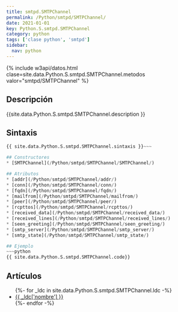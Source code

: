 ```yaml
---
title: smtpd.SMTPChannel
permalink: /Python/smtpd/SMTPChannel/
date: 2021-01-01
key: Python.S.smtpd.SMTPChannel
category: python
tags: ['clase python', 'smtpd']
sidebar: 
  nav: python
---
```


{% include w3api/datos.html clase=site.data.Python.S.smtpd.SMTPChannel.metodos valor="smtpd/SMTPChannel" %}

## Descripción
{{site.data.Python.S.smtpd.SMTPChannel.description }}

## Sintaxis
~~~python
{{ site.data.Python.S.smtpd.SMTPChannel.sintaxis }}~~~

## Constructores
* [SMTPChannel](/Python/smtpd/SMTPChannel/SMTPChannel/)

## Atributos
* [addr](/Python/smtpd/SMTPChannel/addr/)
* [conn](/Python/smtpd/SMTPChannel/conn/)
* [fqdn](/Python/smtpd/SMTPChannel/fqdn/)
* [mailfrom](/Python/smtpd/SMTPChannel/mailfrom/)
* [peer](/Python/smtpd/SMTPChannel/peer/)
* [rcpttos](/Python/smtpd/SMTPChannel/rcpttos/)
* [received_data](/Python/smtpd/SMTPChannel/received_data/)
* [received_lines](/Python/smtpd/SMTPChannel/received_lines/)
* [seen_greeting](/Python/smtpd/SMTPChannel/seen_greeting/)
* [smtp_server](/Python/smtpd/SMTPChannel/smtp_server/)
* [smtp_state](/Python/smtpd/SMTPChannel/smtp_state/)

## Ejemplo
~~~python
{{ site.data.Python.S.smtpd.SMTPChannel.code}}
~~~

## Artículos
<ul>
{%- for _ldc in site.data.Python.S.smtpd.SMTPChannel.ldc -%}
   <li>
       <a href="{{_ldc['url'] }}">{{ _ldc['nombre'] }}</a>
   </li>
{%- endfor -%}
</ul>
